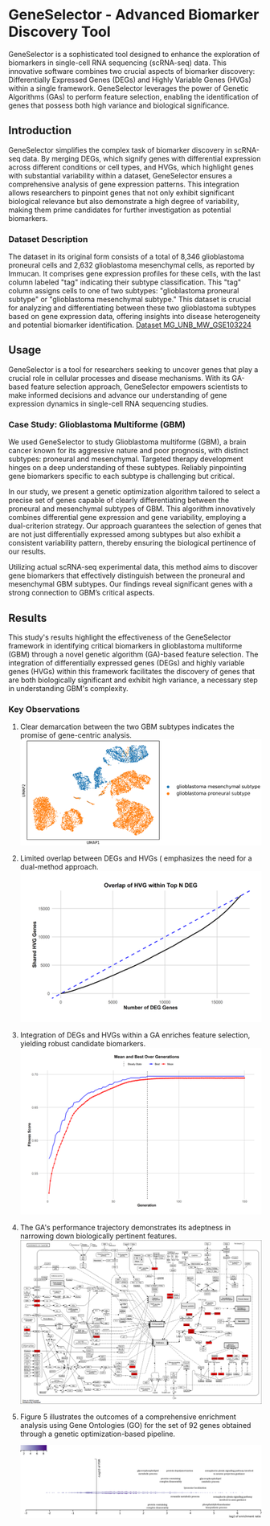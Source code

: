 # GeneSelector - Advanced Biomarker Discovery Tool

GeneSelector is a sophisticated tool designed to enhance the exploration of biomarkers in single-cell RNA sequencing (scRNA-seq) data. This innovative software combines two crucial aspects of biomarker discovery: Differentially Expressed Genes (DEGs) and Highly Variable Genes (HVGs) within a single framework. GeneSelector leverages the power of Genetic Algorithms (GAs) to perform feature selection, enabling the identification of genes that possess both high variance and biological significance.

## Introduction

GeneSelector simplifies the complex task of biomarker discovery in scRNA-seq data. By merging DEGs, which signify genes with differential expression across different conditions or cell types, and HVGs, which highlight genes with substantial variability within a dataset, GeneSelector ensures a comprehensive analysis of gene expression patterns. This integration allows researchers to pinpoint genes that not only exhibit significant biological relevance but also demonstrate a high degree of variability, making them prime candidates for further investigation as potential biomarkers.

### Dataset Description

The dataset in its original form consists of a total of 8,346 glioblastoma proneural cells and 2,632 glioblastoma mesenchymal cells, as reported by Immucan. It comprises gene expression profiles for these cells, with the last column labeled "tag" indicating their subtype classification. This "tag" column assigns cells to one of two subtypes: "glioblastoma proneural subtype" or "glioblastoma mesenchymal subtype." This dataset is crucial for analyzing and differentiating between these two glioblastoma subtypes based on gene expression data, offering insights into disease heterogeneity and potential biomarker identification. [Dataset MG_UNB_MW_GSE103224]([URL](https://immucanscdb.vital-it.ch/MG_UNB_MW_GSE103224))
## Usage

GeneSelector is a  tool for researchers seeking to uncover genes that play a crucial role in cellular processes and disease mechanisms. With its GA-based feature selection approach, GeneSelector empowers scientists to make informed decisions and advance our understanding of gene expression dynamics in single-cell RNA sequencing studies.

### Case Study: Glioblastoma Multiforme (GBM)

We used GeneSelector to study Glioblastoma multiforme (GBM), a brain cancer known for its aggressive nature and poor prognosis, with distinct subtypes: proneural and mesenchymal. Targeted therapy development hinges on a deep understanding of these subtypes. Reliably pinpointing gene biomarkers specific to each subtype is challenging but critical.

In our study, we present a genetic optimization algorithm tailored to select a precise set of genes capable of clearly differentiating between the proneural and mesenchymal subtypes of GBM. This algorithm innovatively combines differential gene expression and gene variability, employing a dual-criterion strategy. Our approach guarantees the selection of genes that are not just differentially expressed among subtypes but also exhibit a consistent variability pattern, thereby ensuring the biological pertinence of our results. 

Utilizing actual scRNA-seq experimental data, this method aims to discover gene biomarkers that effectively distinguish between the proneural and mesenchymal GBM subtypes. Our findings reveal significant genes with a strong connection to GBM’s critical aspects.

## Results

This study's results highlight the effectiveness of the GeneSelector framework in identifying critical biomarkers in glioblastoma multiforme (GBM) through a novel genetic algorithm (GA)-based feature selection. The integration of differentially expressed genes (DEGs) and highly variable genes (HVGs) within this framework facilitates the discovery of genes that are both biologically significant and exhibit high variance, a necessary step in understanding GBM's complexity.

### Key Observations

1. Clear demarcation between the two GBM subtypes indicates the promise of gene-centric analysis.
   ![Fig. 1](https://github.com/PaplomatasP/GeneSelector/blob/Master/Plots/UMAP.png)
      <br>
      
3. Limited overlap between DEGs and HVGs ( emphasizes the need for a dual-method approach.
   ![Figure 2](https://github.com/PaplomatasP/GeneSelector/blob/Master/Plots/Overlap_HVG_DEG_plot.png)
     <br>
5. Integration of DEGs and HVGs within a GA enriches feature selection, yielding robust candidate biomarkers.
   ![Figure 3](https://github.com/PaplomatasP/GeneSelector/blob/Master/Plots/iter_plot.png)
     <br>
   
7. The GA's performance trajectory demonstrates its adeptness in narrowing down biologically pertinent features.
   ![Figure 4](https://github.com/PaplomatasP/GeneSelector/blob/Master/Plots/hsa05200..png)
    <br>

9. Figure 5 illustrates the outcomes of a comprehensive enrichment analysis using Gene Ontologies (GO) for the set of 92 genes obtained through a genetic optimization-based pipeline.

   ![Figure 5](https://github.com/PaplomatasP/GeneSelector/blob/Master/Plots/GO.png)


